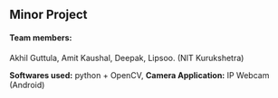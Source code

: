## Minor Project

#### Team members:
Akhil Guttula,
Amit Kaushal,
Deepak,
Lipsoo. (NIT Kurukshetra)

**Softwares used:** python + OpenCV,
**Camera Application:** IP Webcam (Android)
